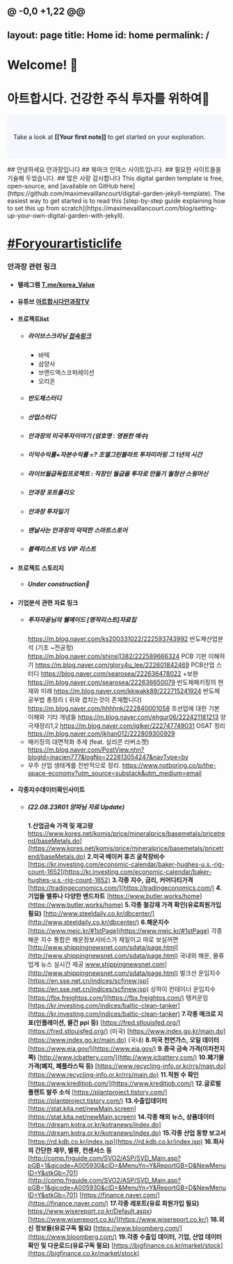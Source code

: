 @ -0,0 +1,22 @@
---
layout: page
title: Home
id: home
permalink: /
---

# Welcome! 🌱
# 아트합시다. 건강한 주식 투자를 위하여🍷

<p style="padding: 3em 1em; background: #f5f7ff; border-radius: 4px;">
  Take a look at <span style="font-weight: bold">[[Your first note]]</span> to get started on your exploration.
</p>
## 안녕하세요 안과장입니다
## 북마크 인덱스 사이트입니다.
## 필요한 사이트들을 기술해 두었습니다.
## 많은 사랑 감사합니다
This digital garden template is free, open-source, and [available on GitHub here](https://github.com/maximevaillancourt/digital-garden-jekyll-template).
The easiest way to get started is to read this [step-by-step guide explaining how to set this up from scratch](https://maximevaillancourt.com/blog/setting-up-your-own-digital-garden-with-jekyll).

<style>
  .wrapper {
    max-width: 46em;
  }
</style>

# [#Foryourartisticlife](http://foryourartisticlife.com)



### 안과장 관련 링크
* #### 텔레그램 [T.me/korea_Value](http://t.me/s/korea_Value)
* #### 유튜브 [아트합시다안과장TV](https://www.youtube.com/c/아트합시다안과장TV)
* #### 프로젝트list 
	* ##### 라이브스크리닝 [접속링크](https://docs.google.com/spreadsheets/d/1GxajcYKwLBhReBTXD4A62AZe4IxjZ_PeLWLiLM6BuZA/edit#gid=1850753976)
		* 바텍
		* 삼양사
		* 브랜드엑스코퍼레이션
		* 오리온
	* ##### 반도체스터디
	* ##### 산업스터디
	* ##### 안과장의 미국투자이야기 (암호명 :  영원한 매수)
	* ##### 이익수익률+자본수익률 =? 조엘그린블라트 투자미러링 그 1년의 시간
	* ##### 라이브월급독립프로젝트 : 직장인 월급을 투자로 만들기 월청산 스윙머신
	* ##### 안과장 포트폴리오
	* ##### 안과장 투자일기
	* ##### 맨날사는 안과장의 덕덕한 스마트스토어
	* ##### 블랙리스트 VS VIP 리스트
* #### 프로젝트 스토리지 
	* ##### Under construction🌱
* #### 기업분석 관련 자료 링크
	* ##### 투자자윤님의 웰메이드 [명작리스트]자료집
		https://m.blog.naver.com/ks200331022/222593743992
		반도체산업분석 (기초 ~전공정)
		https://m.blog.naver.com/shinsj1382/222589666324
		PCB 기판 이해하기
		https://m.blog.naver.com/glory4u_lee/222601842469
		PCB산업 스터디
		https://blog.naver.com/searosea/222636478022
		+보완
		https://m.blog.naver.com/searosea/222636650079
		반도체패키징의 현재와 미래
		https://m.blog.naver.com/kkwakk89/222715241924
		반도체 공부법 총정리 ( 위와 겹치는것이 존재합니다) 
		https://m.blog.naver.com/hhhhnk/222840001058
		조선업에 대한 기본 이해와 기타 개념들
		https://m.blog.naver.com/ehgur06/222421181213
		양극재정리1,2
		https://m.blog.naver.com/jglker/222747749031
		OSAT 정리
		https://m.blog.naver.com/jkhan012/222809300929
	* 패키징의 대면적화 추세 (feat. 실리콘 러버소켓)
		https://m.blog.naver.com/PostView.nhn?blogId=inacien777&logNo=222813054247&navType=by
	* 우주 산업 생태계를 전반적으로 정리.
		https://www.notboring.co/p/the-space-economy?utm_source=substack&utm_medium=email
* #### 각종지수데이터확인사이트
	 * ##### (22.08.23R01 양파님 자료 Update)
		**1.산업금속 가격 및 재고량**
		https://www.kores.net/komis/price/mineralprice/basemetals/pricetrend/baseMetals.do](https://www.kores.net/komis/price/mineralprice/basemetals/pricetrend/baseMetals.do)
		**2.미국 베이커 휴즈 굴착장비수**
		[https://kr.investing.com/economic-calendar/baker-hughes-u.s.-rig-count-1652](https://kr.investing.com/economic-calendar/baker-hughes-u.s.-rig-count-1652)
		**3.각종 지수, 금리, 커머디티가격**
		[https://tradingeconomics.com/](https://tradingeconomics.com/)
		**4.기업들 밸류나 다양한 밴드차트**
		[https://www.butler.works/home](https://www.butler.works/home)
		**5.각종 철강재 가격 확인(유료회원가입 필요)**
		[http://www.steeldaily.co.kr/dbcenter/](http://www.steeldaily.co.kr/dbcenter/)
		**6.해운지수**
			[https://www.meic.kr/#1stPage](https://www.meic.kr/#1stPage)
			각종 해운 지수 통합은 해운정보서비스가 제일이고 따로 보실꺼면
			[http://www.shippingnewsnet.com/sdata/page.html](http://www.shippingnewsnet.com/sdata/page.html)
			국내외 해운, 물류업계 뉴스 실시간 제공
			www.shippingnewsnet.com](http://www.shippingnewsnet.com/sdata/page.html)
			벌크선 운임지수
			[https://en.sse.net.cn/indices/scfinew.jsp](https://en.sse.net.cn/indices/scfinew.jsp)
			상하이 컨테이너 운임지수
			[https://fbx.freightos.com/](https://fbx.freightos.com/)
			탱커운임
			[https://kr.investing.com/indices/baltic-clean-tanker](https://kr.investing.com/indices/baltic-clean-tanker)
		**7.각종 매크로 지표(인플레이션, 물건 ppi 등)**
		[https://fred.stlouisfed.org/](https://fred.stlouisfed.org/) (미국)
		[https://www.index.go.kr/main.do](https://www.index.go.kr/main.do) (국내)
		**8.미국 천연가스, 오일 데이터**
		[https://www.eia.gov/](https://www.eia.gov/)
		**9.중국 금속 가격(이차전지쪽)**
		[http://www.icbattery.com/](http://www.icbattery.com/)
		**10.폐기물 가격(폐지, 폐플라스틱 등)**
		[https://www.recycling-info.or.kr/rrs/main.do](https://www.recycling-info.or.kr/rrs/main.do)
		**11.직원 수 확인**
		[https://www.kreditjob.com/](https://www.kreditjob.com/)
		**12.글로벌 플랜트 발주 소식**
		[https://plantproject.tistory.com/](https://plantproject.tistory.com/)
		**13.수출입데이터**
		[https://stat.kita.net/newMain.screen](https://stat.kita.net/newMain.screen)
		**14.각종 해외 뉴스, 상품데이터**
		[https://dream.kotra.or.kr/kotranews/index.do](https://dream.kotra.or.kr/kotranews/index.do)
		**15.각종 산업 동향 보고서**
		[https://rd.kdb.co.kr/index.jsp](https://rd.kdb.co.kr/index.jsp)
		**16.회사의 간단한 재무, 밸류, 컨센서스 등**
		[http://comp.fnguide.com/SVO2/ASP/SVD_Main.asp?pGB=1&gicode=A005930&cID=&MenuYn=Y&ReportGB=D&NewMenuID=Y&stkGb=701](http://comp.fnguide.com/SVO2/ASP/SVD_Main.asp?pGB=1&gicode=A005930&cID=&MenuYn=Y&ReportGB=D&NewMenuID=Y&stkGb=701)
		[https://finance.naver.com/](https://finance.naver.com/)
		**17.각종 레포트(유료 회원가입 필요)**
		https://www.wisereport.co.kr/Default.aspx)[https://www.wisereport.co.kr/](https://www.wisereport.co.kr/)
		**18.외신 정보들(유료구독 필요)**
		[https://www.bloomberg.com/](https://www.bloomberg.com/)
		**19.각종 수출입 데이터, 기업, 산업 데이터 확인 및 다운로드(유료구독 필요)**
		[https://bigfinance.co.kr/market/stock](https://bigfinance.co.kr/market/stock)


